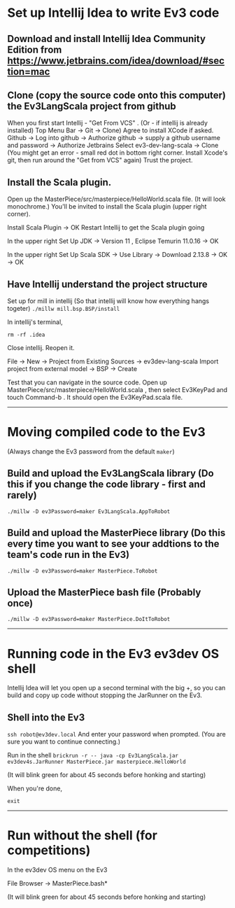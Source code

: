 # Set up Intellij Idea to write Ev3 code

## Download and install Intellij Idea Community Edition from https://www.jetbrains.com/idea/download/#section=mac 

## Clone (copy the source code onto this computer) the Ev3LangScala project from github

When you first start Intellij - "Get From VCS" . (Or - if intellij is already installed) Top Menu Bar -> Git -> Clone)
Agree to install XCode if asked. 
Github -> Log into github -> Authorize github -> supply a github username and password -> Authorize Jetbrains
Select ev3-dev-lang-scala -> Clone
(You might get an error - small red dot in bottom right corner. Install Xcode's git, then run around the "Get from VCS" again)
Trust the project.

## Install the Scala plugin. 

Open up the MasterPiece/src/masterpiece/HelloWorld.scala file. (It will look monochrome.)
You'll be invited to install the Scala plugin (upper right corner). 

Install Scala Plugin -> OK
Restart Intellij to get the Scala plugin going

In the upper right Set Up JDK -> Version 11 , Eclipse Temurin 11.0.16 -> OK

In the upper right Set Up Scala SDK -> Use Library -> Download 2.13.8 -> OK -> OK
       
## Have Intellij understand the project structure

Set up for mill in intellij (So that intellij will know how everything hangs togeter)
```./millw mill.bsp.BSP/install```

In intellij's terminal, 

```rm -rf .idea```

Close intellij. Reopen it. 

File -> New -> Project from Existing Sources -> ev3dev-lang-scala
Import project from external model -> BSP -> Create

Test that you can navigate in the source code. Open up MasterPiece/src/masterpiece/HelloWorld.scala , then select Ev3KeyPad and touch Command-b . It should open the Ev3KeyPad.scala file.

---

# Moving compiled code to the Ev3

(Always change the Ev3 password from the default `maker`)

## Build and upload the Ev3LangScala library (Do this if you change the code library - first and rarely)

```./millw -D ev3Password=maker Ev3LangScala.AppToRobot```

## Build and upload the MasterPiece library (Do this every time you want to see your addtions to the team's code run in the Ev3)

```./millw -D ev3Password=maker MasterPiece.ToRobot```

## Upload the MasterPiece bash file (Probably once)

```./millw -D ev3Password=maker MasterPiece.DoItToRobot```

---

# Running code in the Ev3 ev3dev OS shell

Intellij Idea will let you open up a second terminal with the big +, so you can build and copy up code without stopping the JarRunner on the Ev3.

## Shell into the Ev3

```ssh robot@ev3dev.local```
And enter your password when prompted. (You are sure you want to continue connecting.)

Run in the shell
```brickrun -r -- java -cp Ev3LangScala.jar ev3dev4s.JarRunner MasterPiece.jar masterpiece.HelloWorld```

(It will blink green for about 45 seconds before honking and starting)

When you're done, 

```exit```

---
# Run without the shell (for competitions)

In the ev3dev OS menu on the Ev3

File Browser -> MasterPiece.bash*

(It will blink green for about 45 seconds before honking and starting)

